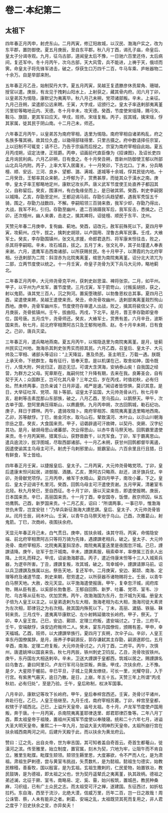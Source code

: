 # 卷二·本纪第二

## 太祖下

四年春正月丙申，射虎东山。二月丙寅，修辽阳故城，以汉民、渤海户实之，改为东平郡，置防御使。夏五月庚辰，至自东平郡。秋八月丁酉，谒孔子庙，命皇后、皇太子分谒寺观。九月，征乌古部，道闻皇太后不豫，一日驰六百里还侍，太后病间，复还军中。冬十月丙午，次乌古部，天大风雪，兵不能进，上祷于天，俄顷而霁。命皇太子将先锋军进击，破之，俘获生口万四千二百，牛马车乘、庐帐器物二十余万。自是举部来附。

五年春正月乙丑，始制契丹大字。夏五月丙寅，吴越王复遗滕彦休贡犀角、珊瑚，授官以遣。庚辰，有龙见于拽剌山阳水上，上射获之，藏其骨内府。闰六月丁卯，以皇弟苏为惕隐，康默记为夷离毕。秋八月己未朔，党项诸部叛。辛未，上亲征。九月己丑朔，梁遣郎公远来聘。壬寅，大字成，诏颁行之。皇太子率迭剌部夷离堇污里轸等略地云内、天德。冬十月辛未，攻天德。癸酉，节度使宋瑶降，赐弓矢、鞍马、旗鼓，更其军曰应天。甲戌，班师。宋瑶复叛。丙子，拔其城，擒宋瑶，俘其家属，徙其民于阴山南。十二月己未，师还。

六年春正月丙午，以皇弟苏为南府宰相，迭里为惕隐。南府宰相自诸弟构乱，府之名族多罹其祸，故其位久虚，以锄得部辖得里、只里古摄之。府中数请择任宗室，上以旧制不可辄变；请不已，乃告于宗庙而后授之。宗室为南府宰相自此始。夏五月丙戌朔，诏定法律，正班爵。丙申，诏画前代直臣像为《招谏图》，及诏长吏四孟月询民利病。六月乙卯朔，日有食之。冬十月癸丑朔，晋新州防御使王郁以所部山北兵马内附。丙子，上率大军入居庸关。十一月癸卯，下古北口。丁未，分兵略檀、顺、安远、三河、良乡、望都、潞、满城、遂城等十余城，俘其民徙内地。十二月癸丑，王郁率其众来朝，上呼郁为子，赏赉甚厚，而徙其众于潢水之南。庚申，皇太子率王郁略地定州，康默记攻长芦。唐义武军节度使王处直养子都囚其父，自称留后。癸亥，围涿州，有白兔缘垒而上，是日破其郛。癸酉，刺史李嗣弼以城降。乙亥，存勖至定州，王都迎谒马前。存勖引兵趋望都，遇我军秃馁五千骑，围之，存勖力战数四，不解。李嗣昭领三百骑来救，我军少却，存勖乃得出，大战，我军不利，引归。存勖至幽州，遣二百骑蹑我军后，我军反击，悉擒之。己卯，还次檀州，幽人来袭，击走之，擒其裨将。诏徙檀、顺民于东平、沈州。

天赞元年春二月庚申，复徇幽、蓟地。癸酉，诏改元，赦军前殊死以下。夏四月甲寅，攻蓟州。戊午，拔之，擒刺史胡琼，以卢国用、涅鲁古典军民事。壬戌，大飨军士。癸亥，李存勖围镇州，张文礼求援，命郎君迭烈、将军康末怛往击，败之，杀其将李嗣昭。辛未，攻石城县，拔之。五月丁未，张文礼卒，其子处瑾遣人奉表来谢。六月，遣鹰军击西南诸部，以所获赐贫民。冬十月甲子，以萧霞的为北府宰相。分迭剌部为二院：斜涅赤为北院夷离堇，绾思为南院夷离堇。诏分北大浓兀为二部，立两节度使以统之。十一月壬寅，命皇子尧骨为天下兵马大元帅，略地蓟北。

二年春正月丙申，大元帅尧骨克平州，获刺史赵思温、裨将张崇。二月，如平州。甲子，以平州为卢龙军，置节度使。三月戊寅，军于箭笴山，讨叛奚胡损，获之，射以鬼箭。诛其党三百人，沉之狗河。置奚堕瑰部，以勃鲁恩权总其事。夏四月己酉，梁遣使来聘，吴越王遣使来贡。癸丑，命尧骨攻幽州，迭剌部夷离堇觌烈徇山西地。庚申，尧骨军幽州东，节度使符存审遣人出战，败之，擒其将裴信父子。闰月庚辰，尧骨抵镇州。壬午，拔曲阳。丙戌，下北平。是月，晋王李存勖即皇帝位，国号唐。五月戊午，尧骨师还。癸亥，大飨军士，赏赉有差。六月辛丑，波斯国来贡。秋七月，前北府宰相萧阿古只及王郁徇地燕、赵。冬十月辛未朔，日有食之。己卯，唐兵灭梁。

三年春正月，遣兵略地燕南。夏五月丙午，以惕隐迭里为南院夷离堇。是月，徙蓟州民实辽州地。渤海杀其刺史张秀实而掠其民。六月乙酉，召皇后、皇太子、大元帅及二宰相、诸部头等诏曰：“上天降监，惠及烝民。圣主明王，万载一遇。朕既上承天命，下统群生，每有征行，皆奉天意。是以机谋在己，取舍如神，国令既行，人情大附，舛讹归正，遐迩无愆。可谓大含溟海，安纳泰山矣！自我国之经营，为群方之父母。宪章斯在，胤嗣何忧？升降有期，去来在我。良筹圣会，自有契于天人；众国群王，岂可化其凡骨？三年之后，岁在丙戌，时值初秋，必有归处。然未终两事，岂负亲诚？日月非遥，戒严是速。”闻诏者皆惊惧，莫识其意。是日，大举征吐浑、党项、阻卜等部。诏皇太子监国，大元帅尧骨从行。秋七月辛亥，曷剌等击素昆那山东部族，破之。八月乙酉，至乌孤山，以鹅祭天。甲午，次古单于国，登阿里典压得斯山，以麃鹿祭。九月丙申朔，次古回鹘城，勒石纪功。庚子，拜日于蹛林。丙午，遣骑攻阻卜。南府宰相苏、南院夷离堇迭里略地西南。乙卯，苏等献俘。丁巳，凿金河水，取乌山石，辇致潢河、木叶山，以示山川朝海宗岳之意。癸亥，大食国来贡。甲子，诏砻辟遏可汗故碑，以契丹、突厥、汉字纪其功。是月，破胡母思山诸蕃部，次业得思山，以赤牛青马祭天地。回鹘霸里遣使来贡。冬十月丙寅朔，猎寓乐山，获野兽数千，以充军食。丁卯，军于霸离思山。遣兵逾流沙，拔浮图城，尽取西鄙诸部。十一月乙未朔，获甘州回鹘都督毕离遏，因遣使谕其主乌母主可汗。射虎于乌剌邪里山，抵霸室山。六百余里且行且猎，日有鲜食，军士皆给。

四年春正月壬寅，以捷报皇后、皇太子。二月丙寅，大元帅尧骨略党项。丁卯，皇后遣康末怛问起居，进御服、酒膳。乙亥，萧阿古只略燕、赵还，进牙旗兵仗。辛卯，尧骨献党项俘。三月丙申，飨军于水精山。夏四月甲子，南攻小蕃，下之。皇后、皇太子迎谒于札里河。癸酉，回鹘乌母主可汗遣使贡谢。五月甲寅，清暑室韦北陉。秋九月癸巳，至自西征。冬十月丁卯，唐以灭梁来告，即遣使报聘。庚辰，日本国来贡。辛巳，高丽国来贡。十一月丁酉，幸安国寺，饭僧，赦京师囚，纵五坊鹰鹘。己酉，新罗国来贡。十二月乙亥，诏曰：“所谓两事，一事已毕，惟渤海世仇未雪，岂宜安驻！”乃举兵新征渤海大諲戹譔。皇后、皇太子、大元帅尧骨皆从。闰月壬辰，祠木叶山。壬寅，以青牛白马祭天地于乌山。己酉，次撒葛山，射鬼箭。丁巳，次商岭，夜围扶余府。

天显元年春正月己未，白气贯日。庚申，拔扶余城，诛其守将。丙寅，命惕隐安端、前北府宰相萧阿古只等将万骑为先锋，遇諲譔老相兵，破之。皇太子、大元帅尧骨、南府宰相苏、北院夷离堇斜涅赤，南院夷离堇迭里是夜围忽汗城。己巳，諲譔请降。庚午，驻军于忽汗城南。辛未，諲譔素服，稿索牵羊，率僚属三百余人出降。上优礼而释之。甲戌，诏谕渤海郡县。丙子，遣近侍康末怛等十三人入城索兵器，为逻卒所害。丁丑，諲譔复叛，攻其城，破之。驾幸城中，諲譔请罪马前。诏以兵卫諲譔及族属以出。祭告天地，复还军中。二月庚寅，安边、鄚颉、南海、定理等府及诸道节度、刺史来朝，慰劳遣之，以所获器币诸物赐将士。壬辰，以青牛白马祭天地。大赦，改元天显。以平渤海遣使报唐。甲午，复幸忽汗城，阅府库物，赐从臣有差。以奚部长勃鲁恩、王郁自回鹘、新罗、吐蕃、党项、室韦、沙陀、乌古等从征有功，优加赏赉。丙午，改渤海国为东丹，忽汗城为天福。册皇太子倍为人皇王以主之。以皇弟迭剌为左大相，渤海老相为右大相，渤海司徒大素贤为左次相，耶律羽之为右次相。赦其国内殊死以下。丁未，高丽、濊貊、铁骊、靺轲来贡。三月戊午，遣夷离毕康默记、左仆射韩延徽攻长岭府。甲子，祭天。丁卯，幸人皇王宫。己巳，安边、鄚颉、定理三府叛，遣安端讨之。丁丑，三府平。壬午，安端献俘，诛安边府叛帅二人。癸未，宴东丹国僚佐，颁赐有差。甲申，幸天福城。乙酉，班师，以大諲譔举族行。夏四月丁亥朔，次伞子山。辛卯，人皇王率东丹国僚属辞。是月，唐养子李嗣源反，郭存谦弑其主存勖，嗣源遂即位。五月辛酉，南海、定理二府复叛，大元帅尧骨讨之。六月丁酉，二府平。丙午，次慎州，唐遣姚坤以国哀来告。秋七月丙辰，铁州刺史卫钧反。乙丑，尧骨攻拔铁州。庚午，东丹国左大相迭剌卒。辛未，卫送大諲譔于皇都西，筑城以居之。赐諲譔名曰乌鲁古，妻曰阿里只。卢龙行军司马张崇叛，奔唐。甲戌，次扶余府，上不豫。是夕，大星陨于幄前。辛巳平旦，子城上见黄龙缭绕，可长一里，光耀夺目，入于行宫。有紫黑气蔽天，逾日乃散。是日，上崩，年五十五。天赞三年上所谓“丙戌秋初，必有归处”，至是乃验。壬午，皇后称制，权决军国事。

八月辛卯，康默记等攻下长岭府。甲午，皇后奉梓宫西还。壬寅，尧骨讨平诸州，奔赴行在。乙巳，人皇王倍继至。九月壬戌，南府宰相苏薨。丁卯，梓宫至皇都，权殡于子城西北。己巳，上谥升天皇帝，庙号太祖。冬十月，卢龙军节度使卢国用叛，奔于唐。十一月丙寅，杀南院夷离堇耶律迭里、郎君耶律匹鲁等。二年八月丁酉，葬太祖皇帝于祖陵，置祖州天城军节度使以奉陵寝。统和二十六年七月，进谥大圣大明天皇帝。重熙二十一年九月，加谥大圣大明神烈天皇帝。太祖所崩行宫在扶余城西南两河之间，后建升天殿于此，而以扶余为黄龙府云。

赞曰：辽之先，出自炎帝，世为审吉国，其可知者盖自奇首云。奇首生都菴山，徙潢河之滨。传至雅里，始立制度，置官属，刻木为契，穴地为牢，让阻午而不肯自立。雅里生毗牒。毗牒生颏领。颏领生耨里思，大度寡欲，令不严而人化，是为肃祖。肃祖生萨剌德，尝与黄室韦挑战，矢贯数札，是为懿祖。懿祖生匀德实，始教民稼穑，善畜牧，国以殷富，是为玄祖。玄祖生撒剌的，仁民爱物，始置铁冶，教民鼓铸，是为德祖，即太祖之父也，世为契丹遥辇氏之夷离堇，执其政柄。德祖之弟述澜，北征于厥、室韦，南略易、定、奚、霫，始兴板筑，置城邑，教民种桑麻，习织组，已有广土众民之志。而太祖受可汗之禅，遂建国。东征西讨，如折枯拉朽。东自海，西至于流沙，北绝大漠，信威万里，历年二百，岂一日之故哉！周公诛管、蔡，人未有能非之者。剌葛、安端之乱，太祖既贷其死而复用之，非人君之度乎？旧史扶余之变，亦异矣夫！
